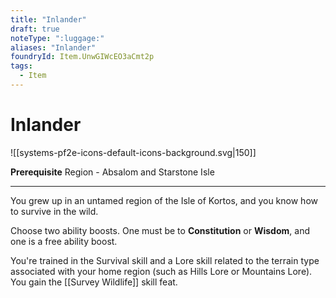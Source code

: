 ```yaml
---
title: "Inlander"
draft: true
noteType: ":luggage:"
aliases: "Inlander"
foundryId: Item.UnwGIWcEO3aCmt2p
tags:
  - Item
---
```


# Inlander
![[systems-pf2e-icons-default-icons-background.svg|150]]

**Prerequisite** Region - Absalom and Starstone Isle

* * *

You grew up in an untamed region of the Isle of Kortos, and you know how to survive in the wild.

Choose two ability boosts. One must be to **Constitution** or **Wisdom**, and one is a free ability boost.

You're trained in the Survival skill and a Lore skill related to the terrain type associated with your home region (such as Hills Lore or Mountains Lore). You gain the [[Survey Wildlife]] skill feat.

